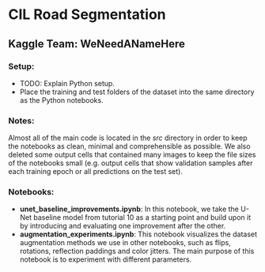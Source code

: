 # CIL Road Segmentation
## Kaggle Team: WeNeedANameHere

### Setup:
* TODO: Explain Python setup.
* Place the training and test folders of the dataset into the same directory as the Python notebooks.

### Notes:
Almost all of the main code is located in the *src* directory in order to keep the notebooks as clean, minimal and comprehensible as possible. We also deleted some output cells that contained many images to keep the file sizes of the notebooks small (e.g. output cells that show validation samples after each training epoch or all predictions on the test set).

### Notebooks:
* **unet_baseline_improvements.ipynb**: In this notebook, we take the U-Net baseline model from tutorial 10 as a starting point and build upon it by introducing and evaluating one improvement after the other.
* **augmentation_experiments.ipynb**: This notebook visualizes the dataset augmentation methods we use in other notebooks, such as flips, rotations, reflection paddings and color jitters. The main purpose of this notebook is to experiment with different parameters.